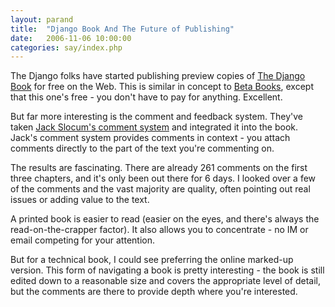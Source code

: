 ```yaml
---
layout: parand
title:  "Django Book And The Future of Publishing"
date:   2006-11-06 10:00:00
categories: say/index.php
---
```

The Django folks have started publishing preview copies of [The Django Book](http://www.djangobook.com/en/beta/) for free on the Web. This is similar in concept to [Beta Books](http://www.parand.com/say/index.php/2005/06/10/beta-books-get-a-book-before-its-published/), except that this one's free - you don't have to pay for anything. Excellent.

But far more interesting is the comment and feedback system. They've taken [Jack Slocum's comment system](/web/20101222035802/http://www.jackslocum.com/yui/2006/10/09/my-wordpress-comments-system-built-with-yahoo-ui-and-yahooext/) and integrated it into the book. Jack's comment system provides comments in context - you attach comments directly to the part of the text you're commenting on.

The results are fascinating. There are already 261 comments on the first three chapters, and it's only been out there for 6 days. I looked over a few of the comments and the vast majority are quality, often pointing out real issues or adding value to the text.

A printed book is easier to read \(easier on the eyes, and there's always the read-on-the-crapper factor\). It also allows you to concentrate - no IM or email competing for your attention.

But for a technical book, I could see preferring the online marked-up version. This form of navigating a book is pretty interesting - the book is still edited down to a reasonable size and covers the appropriate level of detail, but the comments are there to provide depth where you're interested.
